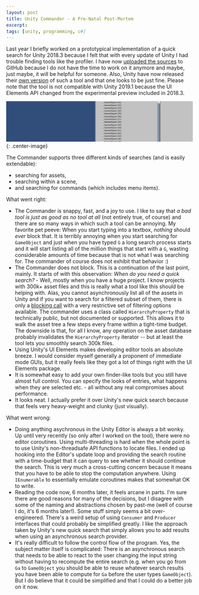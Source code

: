 ```yaml
---
layout: post
title: Unity Commander - A Pre-Natal Post-Mortem
excerpt: 
tags: [unity, programming, c#]
---
```


Last year I briefly worked on a prototypical implementation of a quick search for Unity 2018.3 because I felt that with every update of Unity I had trouble finding tools like the profiler. I have now [uploaded the sources](https://github.com/sschoener/unity-commander) to GitHub because I do not have the time to work on it anymore and maybe, just maybe, it will be helpful for someone. Also, Unity have now released their [own version](https://docs.unity3d.com/Packages/com.unity.quicksearch@1.0/manual/index.html) of such a tool and that one looks to be just fine.
Please note that the tool is not compatible with Unity 2019.1 because the UI Elements API changed from the experimental preview included in 2018.3.

![Commander in action](/assets/img/2019-04-22-unity-finder-post-mortem/commander.gif){: .center-image}

The Commander supports three different kinds of searches (and is easily extendable):
 * searching for assets,
 * searching within a scene,
 * and searching for commands (which includes menu items).

What went right:
 * The Commander is snappy, fast, and a joy to use. I like to say that _a bad tool is just as good as no tool at all_ (not entirely true, of course) and there are so many ways in which such a tool can be annoying. My favorite pet peeve: When you start typing into a textbox, _nothing_ should _ever_ block that. It is terribly annoying when you start searching for `GameObject` and just when you have typed `G` a long search process starts and it will start listing all of the million things that start with a `G`, wasting considerable amounts of time because that is not what I was searching for. The commander of course does not exhibit that behavior :)
 * The Commander does not block. This is a continuation of the last point, mainly. It starts of with this observation: _When do you need a quick search?_ - Well, mostly when you have a huge project. I know projects with 300k+ asset files and this is really what a tool like this should be helping with. Alas, you cannot asynchronously list all of the assets in Unity and if you want to search for a filtered subset of them, there is only a [blocking call](https://docs.unity3d.com/ScriptReference/AssetDatabase.FindAssets.html) with a very restrictive set of filtering options available. The commander uses a class called `HierarchyProperty` that is technically public, but not documented or supported. This allows it to walk the asset tree a few steps every frame within a tight-time budget. The downside is that, for all I know, any operation on the asset database probably invalidates the `HierarchyProperty` iterator -- but at least the tool lets you smoothly search 300k files.
 * Using Unity's UI Elements makes developing editor tools an absolute breeze. I would consider myself generally a proponent of immediate mode GUIs, but it really feels like they got a lot of things right with the UI Elements package.
 * It is somewhat easy to add your own finder-like tools but you still have almost full control. You can specify the looks of entries, what happens when they are selected etc. - all without any real compromises about performance.
 * It looks neat. I actually prefer it over Unity's new quick search because that feels very heavy-weight and clunky (just visually).

What went wrong:
 * Doing anything asychronous in the Unity Editor is always a bit wonky. Up until very recently (so only after I worked on the tool), there were no editor coroutines. Using multi-threading is hard when the whole point is to use Unity's non-threadsafe API functions to locate files. I ended up hooking into the Editor's update loop and providing the search routine with a time-budget that it can query to see whether it should continue the search. This is very much a cross-cutting concern because it means that you have to be able to stop the computation anywhere. Using `IEnumerable` to essentially emulate coroutines makes that somewhat OK to write.
 * Reading the code now, 6 months later, it feels arcane in parts. I'm sure there are good reasons for many of the decisions, but I disagree with some of the naming and abstractions chosen by past-me (well of course I do, it's 6 months later!). Some stuff simply seems a bit over-engineered. There's a weird setup of using `Consumer` and `Producer` interfaces that could probably be simplified greatly. I like the approach taken by Unity's new quick search that simply allows you to add results when using an asynchronous search provider.
 * It's really difficult to follow the control flow of the program. Yes, the subject matter itself is complicated: There is an asynchronous search that needs to be able to react to the user changing the input string without having to recompute the entire search (e.g. when you go from `Ga` to `GameObject` you should be able to reuse whatever search results you have been able to compute for `Ga` before the user types `GameObject`). But I do believe that it could be simplified and that I could do a better job on it now.
 